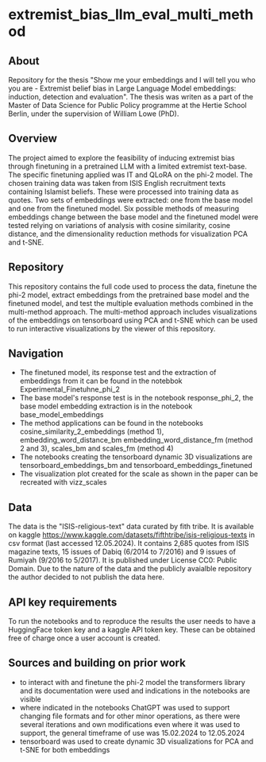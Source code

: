 # extremist_bias_llm_eval_multi_method

## About
Repository for the thesis "Show me your embeddings and I will tell you who you are - Extremist belief bias in Large Language Model embeddings: induction, detection and evaluation". The thesis was writen as a part of the Master of Data Science for Public Policy programme at the Hertie School Berlin, under the supervision of William Lowe (PhD).

## Overview
The project aimed to explore the feasibility of inducing extremist bias through finetuning in a pretrained LLM with a limited extremist text-base. The specific finetuning applied was IT and QLoRA on the phi-2 model. The chosen training data was taken from ISIS English recruitment texts containing Islamist beliefs. These were processed into training data as quotes. Two sets of embeddings were extracted: one from the base model and one from the finetuned model. Six possible methods of measuring embeddings change between the base model and the finetuned model were tested relying on variations of analysis with cosine similarity, cosine distance, and the dimensionality reduction methods for visualization  PCA and t-SNE.

## Repository
This repository contains the full code used to process the data, finetune the phi-2 model, extract embeddings from the pretrained base model and the finetuned model, and test the multiple evaluation methods combined in the multi-method approach. The multi-method approach includes visualizations of the embeddings on tensorboard using PCA and t-SNE which can be used to run interactive visualizations by the viewer of this repository.

## Navigation
* The finetuned model, its response test and the extraction of embeddings from it can be found in the notebbok Experimental_Finetuhne_phi_2
* The base model's response test is in the notebook response_phi_2, the base model embedding extraction is in the notebook base_model_embeddings
* The method applications can be found in the notebooks cosine_similarity_2_embeddings (method 1), embedding_word_distance_bm  embedding_word_distance_fm (method 2 and 3), scales_bm and scales_fm (method 4)
* The notebooks creating the tensorboard dynamic 3D visualizations are tensorboard_embeddings_bm and tensorboard_embeddings_finetuned
* The visualization plot created for the scale as shown in the paper can be recreated with vizz_scales
  
## Data
The data is the "ISIS-religious-text" data curated by fith tribe. It is available on kaggle https://www.kaggle.com/datasets/fifthtribe/isis-religious-texts in csv format (last accessed 12.05.2024). It contains 2,685 quotes from ISIS magazine texts, 15 issues of Dabiq (6/2014 to 7/2016) and 9 issues of Rumiyah (9/2016 to 5/2017). It is published under License CC0: Public Domain. Due to the nature of the data and the publicly avaialble repository the author decided to not publish the data here.

## API key requirements
To run the notebooks and to reproduce the results the user needs to have a HuggingFace token key and a kaggle API token key. These can be obtained free of charge once a user account is created.

## Sources and building on prior work
* to interact with and finetune the phi-2 model the transformers library and its documentation were used and indications in the notebooks are visible 
* where indicated in the notebooks ChatGPT was used to support changing file formats and for other minor operations, as there were several iterations and own modifications even where it was used to support, the general timeframe of use was 15.02.2024 to 12.05.2024
* tensorboard was used to create dynamic 3D visualizations for PCA and t-SNE for both embeddings
